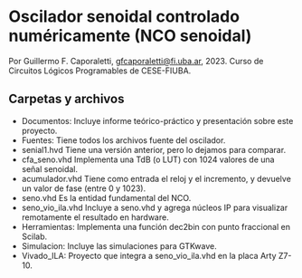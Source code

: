 # Oscilador senoidal controlado numéricamente (NCO senoidal)
Por Guillermo F. Caporaletti, <gfcaporaletti@fi.uba.ar>, 2023. 
Curso de Circuitos Lógicos Programables de CESE-FIUBA.

## Carpetas y archivos

- Documentos: Incluye informe teórico-práctico y presentación sobre este proyecto.
- Fuentes: Tiene todos los archivos fuente del oscilador. 
 - senial1.hvd      Tiene una versión anterior, pero lo dejamos para comparar.
 - cfa_seno.vhd     Implementa una TdB (o LUT) con 1024 valores de una señal senoidal.
 - acumulador.vhd   Tiene como entrada el reloj y el incremento, y devuelve un valor de fase (entre 0 y 1023).
 - seno.vhd         Es la entidad fundamental del NCO.
 - seno_vio_ila.vhd Incluye a seno.vhd y agrega núcleos IP para visualizar remotamente el resultado en hardware.
- Herramientas: Implementa una función dec2bin con punto fraccional en Scilab.
- Simulacion: Incluye las simulaciones para GTKwave.
- Vivado_ILA: Proyecto que integra a seno_vio_ila.vhd en la placa Arty Z7-10.